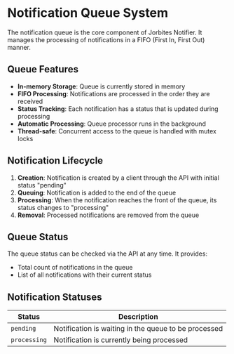 # Notification Queue System

The notification queue is the core component of Jorbites Notifier. It manages the processing of notifications in a FIFO (First In, First Out) manner.

## Queue Features

- **In-memory Storage**: Queue is currently stored in memory
- **FIFO Processing**: Notifications are processed in the order they are received
- **Status Tracking**: Each notification has a status that is updated during processing
- **Automatic Processing**: Queue processor runs in the background
- **Thread-safe**: Concurrent access to the queue is handled with mutex locks

## Notification Lifecycle

1. **Creation**: Notification is created by a client through the API with initial status "pending"
2. **Queuing**: Notification is added to the end of the queue
3. **Processing**: When the notification reaches the front of the queue, its status changes to "processing"
4. **Removal**: Processed notifications are removed from the queue

## Queue Status

The queue status can be checked via the API at any time. It provides:
- Total count of notifications in the queue
- List of all notifications with their current status

## Notification Statuses

| Status | Description |
|--------|-------------|
| `pending` | Notification is waiting in the queue to be processed |
| `processing` | Notification is currently being processed |
